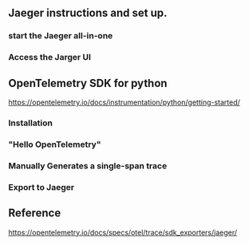 [](https://medium.com/jaegertracing/introducing-native-support-for-opentelemetry-in-jaeger-eb661be8183c)



Jaeger instructions and set up.
----------------------------------------------------------------


### start the Jaeger all-in-one 

### Access the Jarger UI


OpenTelemetry SDK for python
--------------------------------

https://opentelemetry.io/docs/instrumentation/python/getting-started/


### Installation

### "Hello OpenTelemetry"

### Manually Generates a single-span trace

### Export to Jaeger



Reference
-------

https://opentelemetry.io/docs/specs/otel/trace/sdk_exporters/jaeger/